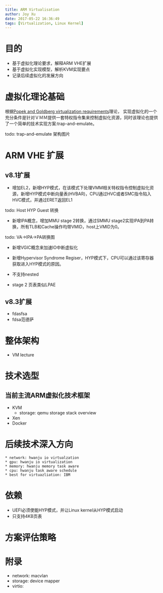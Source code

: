 ```yaml
---
title: ARM Virtualisation
author: Joy Xu
date: 2017-05-22 16:36:49
tags: [Virtualization, Linux Kernel]
---
```


# 目的

* 基于虚拟化理论要求，解释ARM VHE扩展
* 基于虚拟化实现模型，解析KVM实现要点
* 记录后续虚拟化的发展方向

# 虚拟化理论基础

根据[Popek and Goldberg virtualization requirements](https://en.wikipedia.org/wiki/Popek_and_Goldberg_virtualization_requirements)理论，
实现虚拟化的一个充分条件是针对ＶＭＭ提供一套特权指令集来控制虚拟化资源，同时该理论也提供了一个简单的技术实现方案:trap-and-emulate。


todo: trap-and-emulate 架构图片

# ARM VHE 扩展

## v8.1扩展
* 增加EL2，新增HYP模式，在该模式下处理VMM相关特权指令控制虚拟化资源，新增HYP模式中断向量表(HVBAR)，CPU通过HVC或者SMC指令陷入HVC模式，并通过ERET返回EL1

todo: Host HYP Guest 转换

* 新增IPA概念，增加MMU stage 2转换，通过SMMU stage2实现IPA到PA转换，所有TLB和Cache操作均带VMID，host上VMID为0。

todo: VA->IPA->PA转换图

* 新增VGIC概念来加速IO中断虚拟化

* 新增Hypervisor Syndrome Regiser，HYP模式下，CPU可以通过该寄存器获取进入HYP模式的原因。
* 不支持nested
* stage 2 页表类似LPAE

## v8.3扩展

* fdasfsa
* fdsa范德萨

# 整体架构

* VM lecture

# 技术选型

## 当前主流ARM虚拟化技术框架

* KVM
	* storage: qemu storage stack overview
* Xen
* Docker

# 后续技术深入方向

	* network: hwanju io virtualzation
	* gpu: hwanju io virtualization
	* memory: hwanju memory task aware 
	* cpu: hwanju task aware schedule
	* best for virtuazliation: IBM


# 依赖

* UEFI必须使能HYP模式，并让Linux kernel从HYP模式启动
* 只支持4KB页表

# 方案评估策略

# 附录
* network: macvlan
* storage: device mapper
* virtio: 
